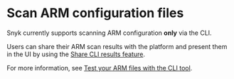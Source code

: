 # Scan ARM configuration files

Snyk currently supports scanning ARM configuration **only** via the CLI.

Users can share their ARM scan results with the platform and present them in the UI by using the [Share CLI results feature](share-cli-results-with-the-snyk-web-ui.md).

For more information, see [Test your ARM files with the CLI tool](snyk-cli-for-infrastructure-as-code/test-your-configuration-files/test-your-arm-files-with-the-cli-tool.md).
